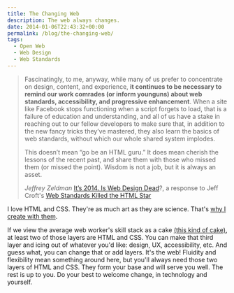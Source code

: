 ```yaml
---
title: The Changing Web
description: The web always changes.
date: 2014-01-06T22:43:32+00:00
permalink: /blog/the-changing-web/
tags:
  - Open Web
  - Web Design
  - Web Standards
---
```


> Fascinatingly, to me, anyway, while many of us prefer to concentrate on design, content, and experience, <strong>it continues to be necessary to remind our work comrades (or inform younguns) about web standards, accessibility, and progressive enhancement</strong>. When a site like Facebook stops functioning when a script forgets to load, that is a failure of education and understanding, and all of us have a stake in reaching out to our fellow developers to make sure that, in addition to the new fancy tricks they’ve mastered, they also learn the basics of web standards, without which our whole shared system implodes.
>
> This doesn’t mean “go be an HTML guru.” It does mean cherish the lessons of the recent past, and share them with those who missed them (or missed the point). Wisdom is not a job, but it is always an asset.
>
> <cite>Jeffrey Zeldman</cite> [It’s 2014. Is Web Design Dead](http://www.zeldman.com/2014/01/06/its-2014-is-web-design-dead/)?, a response to Jeff Croft's [Web Standards Killed the HTML Star](http://jeffcroft.com/blog/2014/jan/03/web-standards-killed-the-html-star/)

I love HTML and CSS. They're as much art as they are science. That's [why I create with them](http://davidakennedy.com/2012/03/05/writing-stories-and-code/).

If we view the average web worker's skill stack as a cake [(this kind of cake)](http://www.flickr.com/photos/santos/115247548/sizes/o/), at least two of those layers are HTML and CSS. You can make that third layer and icing out of whatever you'd like: design, UX, accessibility, etc. And guess what, you can change that or add layers. It's the web! Fluidity and flexibility mean something around here, but you'll always need those two layers of HTML and CSS. They form your base and will serve you well. The rest is up to you. Do your best to welcome change, in technology and yourself.